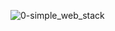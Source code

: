 ![0-simple_web_stack](https://github.com/BailladeMohamed/alx-system_engineering-devops/assets/144374389/51225d65-9883-4b5a-9942-52734c5c6589)
